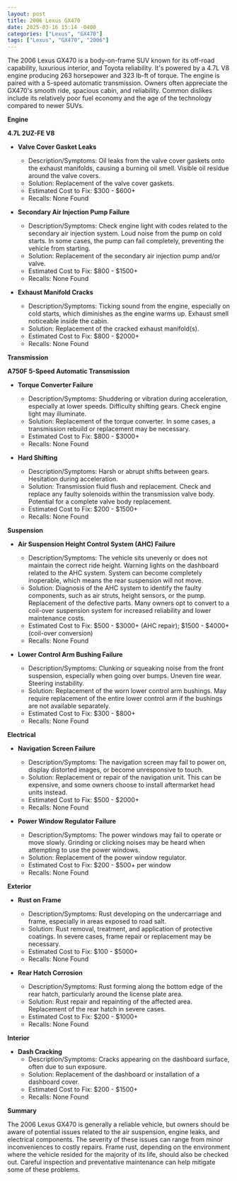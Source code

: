 ```yaml
---
layout: post
title: 2006 Lexus GX470
date: 2025-03-16 15:14 -0400
categories: ["Lexus", "GX470"]
tags: ["Lexus", "GX470", "2006"]
---
```

The 2006 Lexus GX470 is a body-on-frame SUV known for its off-road capability, luxurious interior, and Toyota reliability. It's powered by a 4.7L V8 engine producing 263 horsepower and 323 lb-ft of torque. The engine is paired with a 5-speed automatic transmission. Owners often appreciate the GX470's smooth ride, spacious cabin, and reliability. Common dislikes include its relatively poor fuel economy and the age of the technology compared to newer SUVs.

**Engine**

**4.7L 2UZ-FE V8**

*   **Valve Cover Gasket Leaks**
    *   Description/Symptoms: Oil leaks from the valve cover gaskets onto the exhaust manifolds, causing a burning oil smell. Visible oil residue around the valve covers.
    *   Solution: Replacement of the valve cover gaskets.
    *   Estimated Cost to Fix: $300 - $600+
    *   Recalls: None Found

*   **Secondary Air Injection Pump Failure**
    *   Description/Symptoms: Check engine light with codes related to the secondary air injection system. Loud noise from the pump on cold starts. In some cases, the pump can fail completely, preventing the vehicle from starting.
    *   Solution: Replacement of the secondary air injection pump and/or valve.
    *   Estimated Cost to Fix: $800 - $1500+
    *   Recalls: None Found

*   **Exhaust Manifold Cracks**
    * Description/Symptoms: Ticking sound from the engine, especially on cold starts, which diminishes as the engine warms up. Exhaust smell noticeable inside the cabin.
    * Solution: Replacement of the cracked exhaust manifold(s).
    * Estimated Cost to Fix: $800 - $2000+
    * Recalls: None Found

**Transmission**

**A750F 5-Speed Automatic Transmission**

*   **Torque Converter Failure**
    *   Description/Symptoms: Shuddering or vibration during acceleration, especially at lower speeds. Difficulty shifting gears. Check engine light may illuminate.
    *   Solution: Replacement of the torque converter. In some cases, a transmission rebuild or replacement may be necessary.
    *   Estimated Cost to Fix: $800 - $3000+
    *   Recalls: None Found

*   **Hard Shifting**
    * Description/Symptoms: Harsh or abrupt shifts between gears. Hesitation during acceleration.
    * Solution: Transmission fluid flush and replacement. Check and replace any faulty solenoids within the transmission valve body. Potential for a complete valve body replacement.
    * Estimated Cost to Fix: $200 - $1500+
    * Recalls: None Found

**Suspension**

*   **Air Suspension Height Control System (AHC) Failure**
    *   Description/Symptoms: The vehicle sits unevenly or does not maintain the correct ride height. Warning lights on the dashboard related to the AHC system. System can become completely inoperable, which means the rear suspension will not move.
    *   Solution: Diagnosis of the AHC system to identify the faulty components, such as air struts, height sensors, or the pump. Replacement of the defective parts. Many owners opt to convert to a coil-over suspension system for increased reliability and lower maintenance costs.
    *   Estimated Cost to Fix: $500 - $3000+ (AHC repair); $1500 - $4000+ (coil-over conversion)
    *   Recalls: None Found

*   **Lower Control Arm Bushing Failure**
    * Description/Symptoms: Clunking or squeaking noise from the front suspension, especially when going over bumps. Uneven tire wear. Steering instability.
    * Solution: Replacement of the worn lower control arm bushings. May require replacement of the entire lower control arm if the bushings are not available separately.
    * Estimated Cost to Fix: $300 - $800+
    * Recalls: None Found

**Electrical**

*   **Navigation Screen Failure**
    *   Description/Symptoms: The navigation screen may fail to power on, display distorted images, or become unresponsive to touch.
    *   Solution: Replacement or repair of the navigation unit. This can be expensive, and some owners choose to install aftermarket head units instead.
    *   Estimated Cost to Fix: $500 - $2000+
    *   Recalls: None Found

*   **Power Window Regulator Failure**
    *   Description/Symptoms: The power windows may fail to operate or move slowly. Grinding or clicking noises may be heard when attempting to use the power windows.
    *   Solution: Replacement of the power window regulator.
    *   Estimated Cost to Fix: $200 - $500+ per window
    *   Recalls: None Found

**Exterior**

*   **Rust on Frame**
    * Description/Symptoms: Rust developing on the undercarriage and frame, especially in areas exposed to road salt.
    * Solution: Rust removal, treatment, and application of protective coatings. In severe cases, frame repair or replacement may be necessary.
    * Estimated Cost to Fix: $100 - $5000+
    * Recalls: None Found

*   **Rear Hatch Corrosion**
    * Description/Symptoms: Rust forming along the bottom edge of the rear hatch, particularly around the license plate area.
    * Solution: Rust repair and repainting of the affected area. Replacement of the rear hatch in severe cases.
    * Estimated Cost to Fix: $200 - $1000+
    * Recalls: None Found

**Interior**

*   **Dash Cracking**
    *   Description/Symptoms: Cracks appearing on the dashboard surface, often due to sun exposure.
    *   Solution: Replacement of the dashboard or installation of a dashboard cover.
    *   Estimated Cost to Fix: $200 - $1500+
    *   Recalls: None Found

**Summary**

The 2006 Lexus GX470 is generally a reliable vehicle, but owners should be aware of potential issues related to the air suspension, engine leaks, and electrical components. The severity of these issues can range from minor inconveniences to costly repairs. Frame rust, depending on the environment where the vehicle resided for the majority of its life, should also be checked out. Careful inspection and preventative maintenance can help mitigate some of these problems.

